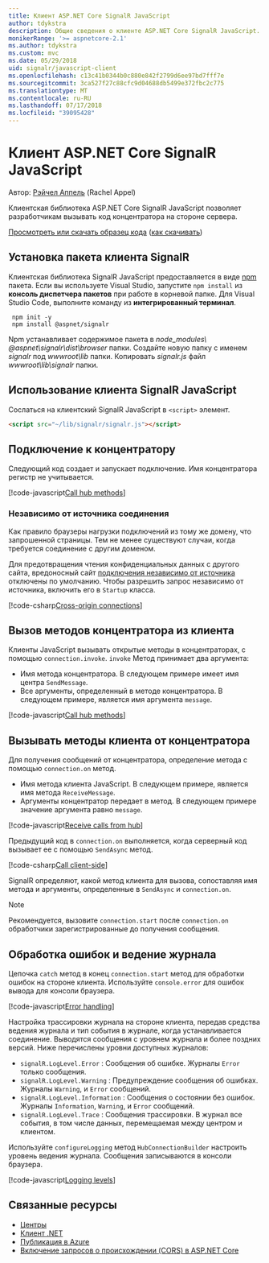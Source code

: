 ```yaml
---
title: Клиент ASP.NET Core SignalR JavaScript
author: tdykstra
description: Общие сведения о клиенте ASP.NET Core SignalR JavaScript.
monikerRange: '>= aspnetcore-2.1'
ms.author: tdykstra
ms.custom: mvc
ms.date: 05/29/2018
uid: signalr/javascript-client
ms.openlocfilehash: c13c41b0344b0c880e842f2799d6ee97bd7fff7e
ms.sourcegitcommit: 3ca527f27c88cfc9d04688db5499e372fbc2c775
ms.translationtype: MT
ms.contentlocale: ru-RU
ms.lasthandoff: 07/17/2018
ms.locfileid: "39095428"
---
```

# <a name="aspnet-core-signalr-javascript-client"></a>Клиент ASP.NET Core SignalR JavaScript

Автор: [Рэйчел Аппель](http://twitter.com/rachelappel) (Rachel Appel)

Клиентская библиотека ASP.NET Core SignalR JavaScript позволяет разработчикам вызывать код концентратора на стороне сервера.

[Просмотреть или скачать образец кода](https://github.com/aspnet/Docs/tree/live/aspnetcore/signalr/javascript-client/sample) ([как скачивать](xref:tutorials/index#how-to-download-a-sample))

## <a name="install-the-signalr-client-package"></a>Установка пакета клиента SignalR

Клиентская библиотека SignalR JavaScript предоставляется в виде [npm](https://www.npmjs.com/) пакета. Если вы используете Visual Studio, запустите `npm install` из **консоль диспетчера пакетов** при работе в корневой папке. Для Visual Studio Code, выполните команду из **интегрированный терминал**.

  ```console
   npm init -y
   npm install @aspnet/signalr
  ```

Npm устанавливает содержимое пакета в *node_modules\\ @aspnet\signalr\dist\browser*  папки. Создайте новую папку с именем *signalr* под *wwwroot\\lib* папки. Копировать *signalr.js* файл *wwwroot\lib\signalr* папки.

## <a name="use-the-signalr-javascript-client"></a>Использование клиента SignalR JavaScript

Сослаться на клиентский SignalR JavaScript в `<script>` элемент.

```html
<script src="~/lib/signalr/signalr.js"></script>
```

## <a name="connect-to-a-hub"></a>Подключение к концентратору

Следующий код создает и запускает подключение. Имя концентратора регистр не учитывается.

[!code-javascript[Call hub methods](javascript-client/sample/wwwroot/js/chat.js?range=9-12,28)]

### <a name="cross-origin-connections"></a>Независимо от источника соединения

Как правило браузеры нагрузки подключений из тому же домену, что запрошенной страницы. Тем не менее существуют случаи, когда требуется соединение с другим доменом.

Для предотвращения чтения конфиденциальных данных с другого сайта, вредоносный сайт [подключения независимо от источника](xref:security/cors) отключены по умолчанию. Чтобы разрешить запрос независимо от источника, включить его в `Startup` класса.

[!code-csharp[Cross-origin connections](javascript-client/sample/Startup.cs?highlight=29-35,56)]

## <a name="call-hub-methods-from-client"></a>Вызов методов концентратора из клиента

Клиенты JavaScript вызывать открытые методы в концентраторах, с помощью `connection.invoke`. `invoke` Метод принимает два аргумента:

* Имя метода концентратора. В следующем примере имеет имя центра `SendMessage`.
* Все аргументы, определенный в методе концентратора. В следующем примере, является имя аргумента `message`.

[!code-javascript[Call hub methods](javascript-client/sample/wwwroot/js/chat.js?range=24)]

## <a name="call-client-methods-from-hub"></a>Вызывать методы клиента от концентратора

Для получения сообщений от концентратора, определение метода с помощью `connection.on` метод.

* Имя метода клиента JavaScript. В следующем примере, является имя метода `ReceiveMessage`.
* Аргументы концентратор передает в метод. В следующем примере значение аргумента равно `message`.

[!code-javascript[Receive calls from hub](javascript-client/sample/wwwroot/js/chat.js?range=14-19)]

Предыдущий код в `connection.on` выполняется, когда серверный код вызывает ее с помощью `SendAsync` метод.

[!code-csharp[Call client-side](javascript-client/sample/hubs/chathub.cs?range=8-11)]

SignalR определяют, какой метод клиента для вызова, сопоставляя имя метода и аргументы, определенные в `SendAsync` и `connection.on`.

> [!NOTE]
> Рекомендуется, вызовите `connection.start` после `connection.on` обработчики зарегистрированные до получения сообщения.

## <a name="error-handling-and-logging"></a>Обработка ошибок и ведение журнала

Цепочка `catch` метод в конец `connection.start` метод для обработки ошибок на стороне клиента. Используйте `console.error` для ошибок вывода для консоли браузера.

[!code-javascript[Error handling](javascript-client/sample/wwwroot/js/chat.js?range=28)]

Настройка трассировки журнала на стороне клиента, передав средства ведения журнала и тип события в журнале, когда устанавливается соединение. Выводятся сообщения с уровнем журнала и более поздних версий. Ниже перечислены уровни доступных журналов:

* `signalR.LogLevel.Error` : Сообщения об ошибке. Журналы `Error` только сообщения.
* `signalR.LogLevel.Warning` : Предупреждение сообщения об ошибках. Журналы `Warning`, и `Error` сообщений.
* `signalR.LogLevel.Information` : Сообщения о состоянии без ошибок. Журналы `Information`, `Warning`, и `Error` сообщений.
* `signalR.LogLevel.Trace` : Сообщения трассировки. В журнал все события, в том числе данных, перемещаемая между центром и клиентом.

Используйте `configureLogging` метод `HubConnectionBuilder` настроить уровень ведения журнала. Сообщения записываются в консоли браузера.

[!code-javascript[Logging levels](javascript-client/sample/wwwroot/js/chat.js?range=9-12)]

## <a name="related-resources"></a>Связанные ресурсы

* [Центры](xref:signalr/hubs)
* [Клиент .NET](xref:signalr/dotnet-client)
* [Публикация в Azure](xref:signalr/publish-to-azure-web-app)
* [Включение запросов о происхождении (CORS) в ASP.NET Core](xref:security/cors)
